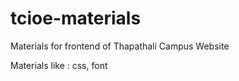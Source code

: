 ﻿# tcioe-materials

Materials for frontend of Thapathali Campus Website

Materials like : css, font
